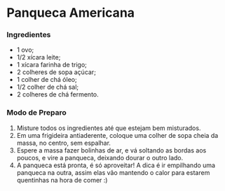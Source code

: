 # Panqueca Americana 

### Ingredientes

* 1 ovo;
* 1/2 xícara leite;
* 1 xícara farinha de trigo;
* 2 colheres de sopa açúcar;
* 1 colher de chá óleo;
* 1/2 colher de chá sal;
* 2 colheres de chá fermento.

### Modo de Preparo

1. Misture todos os ingredientes até que estejam bem misturados.
2. Em uma frigideira antiaderente, coloque uma colher de sopa cheia da massa, no centro, sem espalhar.
3. Espere a massa fazer bolinhas de ar, e vá soltando as bordas aos poucos, e vire a panqueca, deixando dourar o outro lado.
4. A panqueca está pronta, é só aproveitar! A dica é ir empilhando uma panqueca na outra, assim elas vão mantendo o calor para estarem quentinhas na hora de comer :)